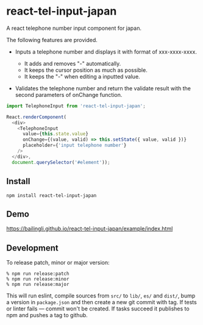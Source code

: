 # react-tel-input-japan

A react telephone number input component for japan.

The following features are provided.

- Inputs a telephone number and displays it with format of xxx-xxxx-xxxx.
  - It adds and removes "-" automatically.
  - It keeps the cursor position as much as possible.
  - It keeps the "-" when editing a inputted value.

- Validates the telephone number and return the validate result with the second parameters of onChange function.

```javascript
import TelephoneInput from 'react-tel-input-japan';

React.renderComponent(
  <div>
    <TelephoneInput
      value={this.state.value}
      onChange={(value, valid) => this.setState({ value, valid })}
      placeholder={'input telephone number'}
    />
  </div>,
  document.querySelector('#element'));
```

## Install

`npm install react-tel-input-japan`

## Demo

https://bailingli.github.io/react-tel-input-japan/example/index.html

## Development

To release patch, minor or major version:

    % npm run release:patch
    % npm run release:minor
    % npm run release:major

This will run eslint, compile sources from `src/` to `lib/`, `es/` and `dist/`, bump a
version in `package.json` and then create a new git commit with tag. If tests or
linter fails — commit won't be created. If tasks succeed it publishes to npm and pushes a tag to github.
